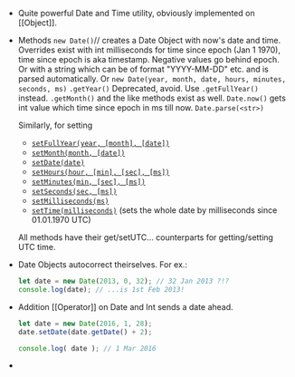 - Quite powerful Date and Time utility, obviously implemented on [[Object]].
- Methods
  ``new Date()``// creates a Date Object with now's date and time. Overrides exist with int milliseconds for time since epoch (Jan 1 1970), time since epoch is aka timestamp. Negative values go behind epoch. Or with a string which can be of format "YYYY-MM-DD" etc. and is parsed automatically.
  Or 
  ``new Date(year, month, date, hours, minutes, seconds, ms)``
  ``.getYear()`` Deprecated, avoid. Use ``.getFullYear()`` instead.
  ``.getMonth()`` and the like methods exist as well.
  ``Date.now()`` gets int value which time since epoch in ms till now.
  ``Date.parse(<str>)``
  
  Similarly, for setting
  * [`setFullYear(year, [month], [date])`](https://developer.mozilla.org/en-US/docs/Web/JavaScript/Reference/Global_Objects/Date/setFullYear)
  * [`setMonth(month, [date])`](https://developer.mozilla.org/en-US/docs/Web/JavaScript/Reference/Global_Objects/Date/setMonth)
  * [`setDate(date)`](https://developer.mozilla.org/en-US/docs/Web/JavaScript/Reference/Global_Objects/Date/setDate)
  * [`setHours(hour, [min], [sec], [ms])`](https://developer.mozilla.org/en-US/docs/Web/JavaScript/Reference/Global_Objects/Date/setHours)
  * [`setMinutes(min, [sec], [ms])`](https://developer.mozilla.org/en-US/docs/Web/JavaScript/Reference/Global_Objects/Date/setMinutes)
  * [`setSeconds(sec, [ms])`](https://developer.mozilla.org/en-US/docs/Web/JavaScript/Reference/Global_Objects/Date/setSeconds)
  * [`setMilliseconds(ms)`](https://developer.mozilla.org/en-US/docs/Web/JavaScript/Reference/Global_Objects/Date/setMilliseconds)
  * [`setTime(milliseconds)`](https://developer.mozilla.org/en-US/docs/Web/JavaScript/Reference/Global_Objects/Date/setTime) (sets the whole date by milliseconds since 01.01.1970 UTC)
  
  All methods have their get/setUTC... counterparts for getting/setting UTC time.
- Date Objects autocorrect theirselves.
  For ex.:
  ```js
  let date = new Date(2013, 0, 32); // 32 Jan 2013 ?!?
  console.log(date); // ...is 1st Feb 2013!
  ```
- Addition [[Operator]] on Date and Int sends a date ahead.
  ```js
  let date = new Date(2016, 1, 28);
  date.setDate(date.getDate() + 2);
  
  console.log( date ); // 1 Mar 2016
  ```
-